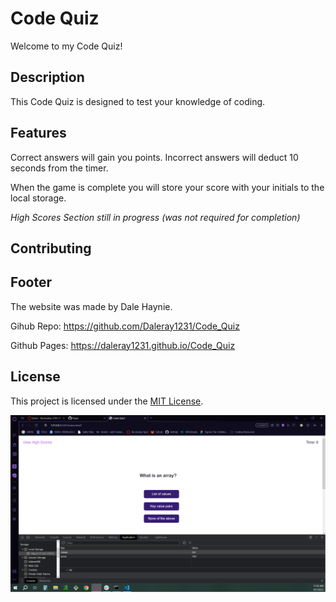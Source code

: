 # Code Quiz
Welcome to my Code Quiz!

## Description
This Code Quiz is designed to test your knowledge of coding. 

## Features
Correct answers will gain you points. Incorrect answers will deduct 10 seconds from the timer.

When the game is complete you will store your score with your initials to the local storage.

*High Scores Section still in progress (was not required for completion)*

## Contributing

## Footer

The website was made by Dale Haynie.

Gihub Repo: https://github.com/Daleray1231/Code_Quiz

Github Pages: https://daleray1231.github.io/Code_Quiz 

## License

This project is licensed under the [MIT License](LICENSE).

<img src="./image.png">
